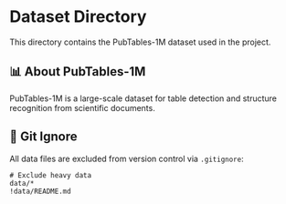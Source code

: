 # Dataset Directory

This directory contains the PubTables-1M dataset used in the project.

## 📊 About PubTables-1M

PubTables-1M is a large-scale dataset for table detection and structure recognition from scientific documents.


## 🚫 Git Ignore

All data files are excluded from version control via `.gitignore`:

```gitignore
# Exclude heavy data
data/*
!data/README.md
```